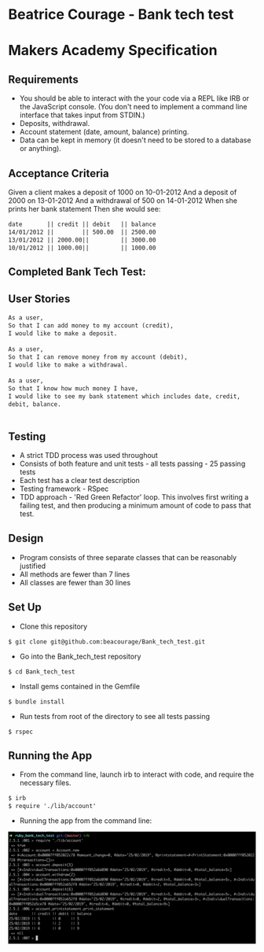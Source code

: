 # Beatrice Courage - Bank tech test 


# Makers Academy Specification

Requirements
-----
* You should be able to interact with the your code via a REPL like IRB or the JavaScript console. (You don't need to implement a command line interface that takes input from STDIN.)
* Deposits, withdrawal.
* Account statement (date, amount, balance) printing.
* Data can be kept in memory (it doesn't need to be stored to a database or anything).

Acceptance Criteria
-----
Given a client makes a deposit of 1000 on 10-01-2012
And a deposit of 2000 on 13-01-2012
And a withdrawal of 500 on 14-01-2012
When she prints her bank statement
Then she would see:

```
date       || credit || debit   || balance
14/01/2012 ||        || 500.00  || 2500.00
13/01/2012 || 2000.00||         || 3000.00
10/01/2012 || 1000.00||         || 1000.00
```

Completed Bank Tech Test:
-----

User Stories
-----
```
As a user,
So that I can add money to my account (credit),
I would like to make a deposit.

As a user,
So that I can remove money from my account (debit),
I would like to make a withdrawal.

As a user,
So that I know how much money I have,
I would like to see my bank statement which includes date, credit, debit, balance.


```
Testing
-----
* A strict TDD process was used throughout
* Consists of  both feature and unit tests - all tests passing - 25 passing tests
* Each test has a clear test description
* Testing framework - RSpec
* TDD approach - 'Red Green Refactor' loop. This involves first writing a failing test, and then producing a minimum amount of code to pass that test.

Design
-----
* Program consists of three separate classes that can be reasonably justified
* All methods are fewer than 7 lines
* All classes are fewer than 30 lines


Set Up
-----
* Clone this repository
```
$ git clone git@github.com:beacourage/Bank_tech_test.git
```
* Go into the Bank_tech_test repository
```
$ cd Bank_tech_test
```
* Install gems contained in the Gemfile
```
$ bundle install
```
* Run tests from root of the directory to see all tests passing
```
$ rspec
```
Running the App
-----

* From the command line, launch irb to interact with code, and require the necessary files.

```
$ irb
$ require './lib/account'
```

* Running the app from the command line:

 ![Screenshot](Screenshot1.png)
